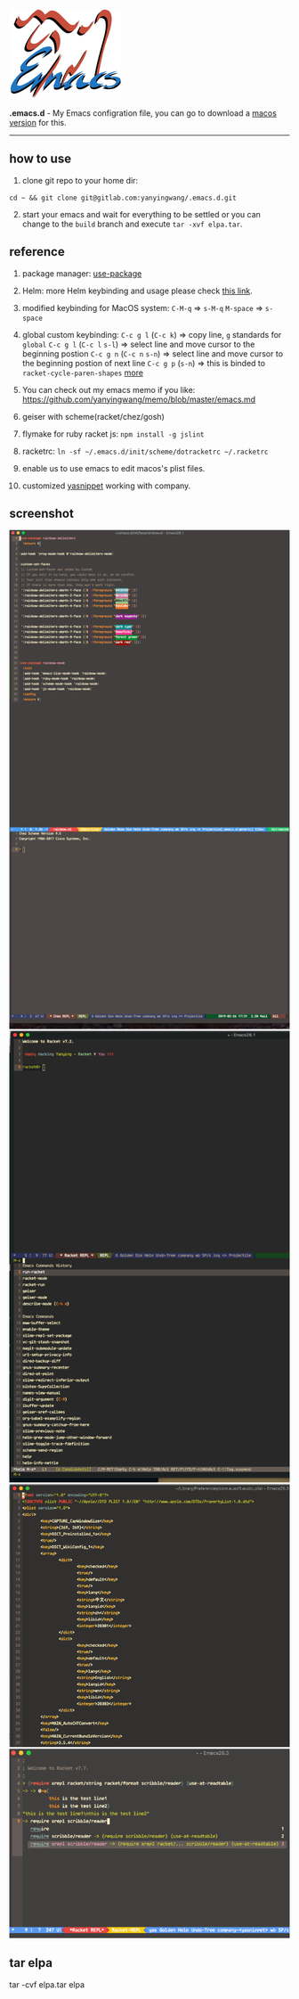 <img src="https://raw.githubusercontent.com/yanyingwang/.emacs.d/master/favicon.png" alt="favicon" width="200"/>

**.emacs.d** - My Emacs configration file, you can go to download a [macos version](https://emacsformacosx.com/) for this.

---

## how to use
1. clone git repo to your home dir:
~~~shell
cd ~ && git clone git@gitlab.com:yanyingwang/.emacs.d.git
~~~

2. start your emacs and wait for everything to be settled or you can change to the `build` branch and execute `tar -xvf elpa.tar`.


## reference
1. package manager: [use-package](https://github.com/jwiegley/use-package)
2. Helm: more Helm keybinding and usage please check [this link](http://tuhdo.github.io/helm-intro.html).
3. modified keybinding for MacOS system:
   `C-M-q` => `s-M-q`
   `M-space` => `s-space`

4. global custom keybinding:
   `C-c g l` (`C-c k`) => copy line, `g` standards for `global`
   `C-c g l` (`C-c l` `s-l`) => select line and move cursor to the beginning postion
   `C-c g n` (`C-c n` `s-n`) => select line and move cursor to the beginning postion of next line
   `C-c g p` (`s-n`) => this is binded to `racket-cycle-paren-shapes`
   [more](https://github.com/yanyingwang/.emacs.d/blob/master/init/self/keybinding.el)
5. You can check out my emacs memo if you like: https://github.com/yanyingwang/memo/blob/master/emacs.md
6. geiser with scheme(racket/chez/gosh)
7. flymake for ruby racket js: `npm install -g jslint`
8. racketrc: `ln -sf ~/.emacs.d/init/scheme/dotracketrc ~/.racketrc`
9. enable us to use emacs to edit macos's plist files.
10. customized [yasnippet](https://github.com/joaotavora/yasnippet) working with company.

## screenshot
![scsh1](https://raw.githubusercontent.com/yanyingwang/.emacs.d/master/screenshots/dim-golden-ratio.png)
![scsh2](https://raw.githubusercontent.com/yanyingwang/.emacs.d/master/screenshots/racket-in-geiser.png)
![scsh3](https://raw.githubusercontent.com/yanyingwang/.emacs.d/master/screenshots/macos-plist.png)
![scsh4](https://raw.githubusercontent.com/yanyingwang/.emacs.d/master/screenshots/yasnippet-racket-repl.png)



## tar elpa
tar -cvf elpa.tar elpa
